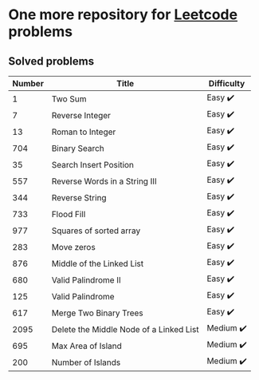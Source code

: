 # One more repository for [Leetcode](https://leetcode.com/) problems

## Solved problems

Number | Title                                   | Difficulty
------|-----------------------------------------|------
1 | Two Sum                                 | Easy :heavy_check_mark:
7 | Reverse Integer                         | Easy :heavy_check_mark:
13 | Roman to Integer                        | Easy :heavy_check_mark:
704 | Binary Search                           | Easy :heavy_check_mark:
35  | Search Insert Position                  | Easy :heavy_check_mark:
557 | Reverse Words in a String III           | Easy :heavy_check_mark:
344 | Reverse String                          | Easy :heavy_check_mark:
733 | Flood Fill                              | Easy :heavy_check_mark:
977 | Squares of sorted array                 | Easy :heavy_check_mark:
283 | Move zeros                              | Easy :heavy_check_mark:
876 | Middle of the Linked List               | Easy :heavy_check_mark:
680 | Valid Palindrome II                     | Easy :heavy_check_mark:
125 | Valid Palindrome                        | Easy :heavy_check_mark:
617 | Merge Two Binary Trees                  | Easy :heavy_check_mark:
2095 | Delete the Middle Node of a Linked List | Medium :heavy_check_mark:
695 | Max Area of Island                      | Medium :heavy_check_mark:
200 | Number of Islands                       | Medium :heavy_check_mark:
